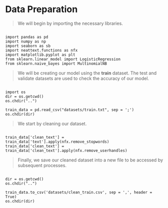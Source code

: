 # Data Preparation

> We will begin by importing the necessary libraries.
``` Py

import pandas as pd
import numpy as np
import seaborn as sb
import neattext.functions as nfx
import matplotlib.pyplot as plt
from sklearn.linear_model import LogisticRegression
from sklearn.naive_bayes import MultinomialNB

```

> We will be creating our model using the **train** dataset. The test and validate datasets are used to check the accuracy of our model.
``` Py

import os
dir = os.getcwd()
os.chdir("..")

train_data = pd.read_csv("datasets/train.txt", sep = ';')
os.chdir(dir)

```

> We start by cleaning our dataset.
``` Py

train_data['clean_text'] = train_data['text'].apply(nfx.remove_stopwords)
train_data['clean_text'] = train_data['clean_text'].apply(nfx.remove_userhandles)

```

> Finally, we save our cleaned dataset into a new file to be accessed by subsequent processes.
``` Py

dir = os.getcwd()
os.chdir("..")

train_data.to_csv('datasets/clean_train.csv', sep = ',', header = True)
os.chdir(dir)

```
